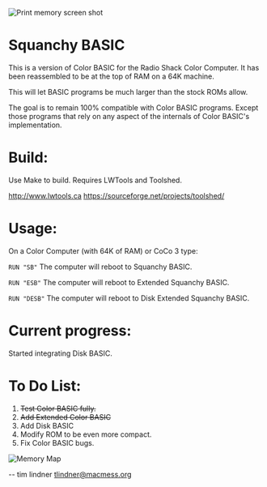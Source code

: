 ![Print memory screen shot](https://user-images.githubusercontent.com/3808/131069348-f74a8ee2-414b-41bf-a1ec-1d5e8fbf3736.png)

Squanchy BASIC
==============
This is a version of Color BASIC for the Radio Shack Color Computer. It has been reassembled to be at the top of RAM on a 64K machine.

This will let BASIC programs be much larger than the stock ROMs allow.

The goal is to remain 100% compatible with Color BASIC programs. Except those programs that rely on any aspect of the internals of Color BASIC's implementation.

Build:
======
Use Make to build. Requires LWTools and Toolshed.

http://www.lwtools.ca
https://sourceforge.net/projects/toolshed/

Usage:
======
On a Color Computer (with 64K of RAM) or CoCo 3 type:

```RUN "SB"``` The computer will reboot to Squanchy BASIC.

```RUN "ESB"``` The computer will reboot to Extended Squanchy BASIC.

```RUN "DESB"``` The computer will reboot to Disk Extended Squanchy BASIC.

Current progress:
=================
Started integrating Disk BASIC.

To Do List:
===========
1. ~~Test Color BASIC fully.~~
2. ~~Add Extended Color BASIC~~
3. Add Disk BASIC
4. Modify ROM to be even more compact.
5. Fix Color BASIC bugs.

![Memory Map](https://user-images.githubusercontent.com/3808/131375053-26330e0e-183e-43ba-a4ab-898608899228.png)

--
tim lindner
tlindner@macmess.org
